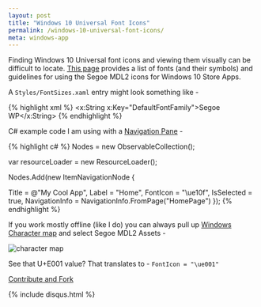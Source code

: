 ```yaml
---
layout: post
title: "Windows 10 Universal Font Icons"
permalink: /windows-10-universal-font-icons/
meta: windows-app
---
```

Finding Windows 10 Universal font icons and viewing them visually can be difficult to locate.  [This page](https://msdn.microsoft.com/en-us/library/windows/apps/jj841126.aspx) provides a list of fonts (and their symbols) and guidelines for using the Segoe MDL2 icons for Windows 10 Store Apps. 

A ```Styles/FontSizes.xaml``` entry might look something like -

{% highlight xml %}
    <x:String x:Key="DefaultFontFamily">Segoe WP</x:String>
{% endhighlight %}

C# example code I am using with a [Navigation Pane](https://msdn.microsoft.com/en-us/library/windows/apps/dn997766.aspx) -

{% highlight c# %}
Nodes = new ObservableCollection<NavigationNode>();

var resourceLoader = new ResourceLoader();

Nodes.Add(new ItemNavigationNode { 

Title = @"My Cool App",
	Label = "Home",
	FontIcon = "\ue10f",
	IsSelected = true,
	NavigationInfo = NavigationInfo.FromPage("HomePage")
});
{% endhighlight %}

If you work mostly offline (like I do) you can always pull up [Windows Character map](http://windows.microsoft.com/en-us/windows/using-special-characters-character-map-faq) and select Segoe MDL2 Assets -

![character map](http://abe90238e3b628565257-c47b312812e6878374960f5d0b7661c9.r73.cf1.rackcdn.com/character-map.PNG)


See that U+E001 value?  That translates to - ```FontIcon = "\ue001"```

<span class="fi-page-edit size-21"></span> <a href="{{ site.post_source_root }}2015-10-11-windows-10-universal-font-icons.markdown" target="_blank">Contribute and Fork</a>

{% include disqus.html %}
